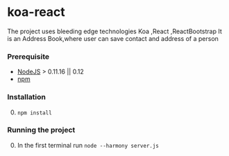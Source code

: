 # koa-react
The project uses bleeding edge technologies Koa ,React ,ReactBootstrap
It is an Address Book,where user can save contact and address of a person
### Prerequisite

* [NodeJS](http://nodejs.org/download/) > 0.11.16 || 0.12
* [npm](https://www.npmjs.org/)

### Installation
0. `npm install`

### Running the project
0. In the first terminal run `node --harmony server.js`





